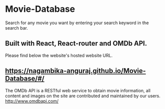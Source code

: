 # Movie-Database

Search for any movie you want by entering your search keyword in the search bar.

## Built with React, React-router and OMDb API.

Please find below the website's hosted website URL.

## https://nagambika-anguraj.github.io/Movie-Database/#/

The OMDb API is a RESTful web service to obtain movie information, all content and images on the site are contributed and maintained by our users.
http://www.omdbapi.com/
